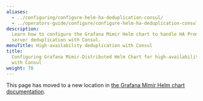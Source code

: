 ```yaml
---
aliases:
  - ../configuring/configure-helm-ha-deduplication-consul/
  - ../operators-guide/configure/configure-helm-ha-deduplication-consul/
description:
  Learn how to configure the Grafana Mimir Helm chart to handle HA Prometheus
  server deduplication with Consul.
menuTitle: High-availability deduplication with Consul
title:
  Configuring Grafana Mimir-Distributed Helm Chart for high-availability deduplication
  with Consul
weight: 70
---
```


This page has moved to a new location in [the Grafana Mimir Helm chart documentation](/docs/helm-charts/mimir-distributed/latest/).
